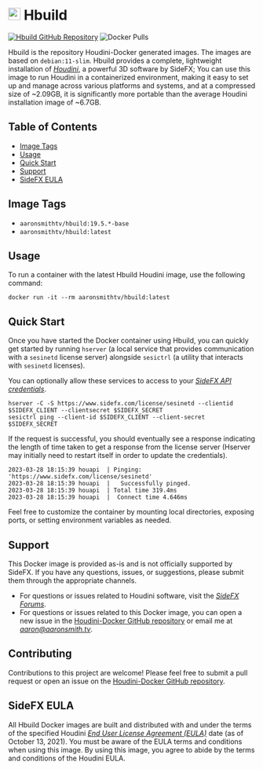 # <img src="https://static.sidefx.com/images/apple-touch-icon.png"  width="25" height="25" alt=""> Hbuild
[![Hbuild GitHub Repository](https://img.shields.io/badge/GitHub-Houdini--Docker-f06c00?style=flat-square&logo=github)](https://github.com/aaronsmithtv/houdini-docker)
 ![Docker Pulls](https://img.shields.io/docker/pulls/aaronsmithtv/hbuild)

Hbuild is the repository Houdini-Docker generated images. The images are based on `debian:11-slim`. Hbuild provides a complete, lightweight installation of [*Houdini*](https://www.sidefx.com/products/houdini/), a powerful 3D software by SideFX; You can use this image to run Houdini in a containerized environment, making it easy to set up and manage across various platforms and systems, and at a compressed size of ~2.09GB, it is significantly more portable than the average Houdini installation image of ~6.7GB. 

## Table of Contents

- [Image Tags](#image-tags)
- [Usage](#usage)
- [Quick Start](#quick-start)
- [Support](#support)
- [SideFX EULA](#sidefx-eula)

## Image Tags

- `aaronsmithtv/hbuild:19.5.*-base`
- `aaronsmithtv/hbuild:latest`

## Usage

To run a container with the latest Hbuild Houdini image, use the following command:

```shell
docker run -it --rm aaronsmithtv/hbuild:latest
```

## Quick Start

Once you have started the Docker container using Hbuild, you can quickly get started by running `hserver` (a local service that provides communication with a `sesinetd` license server) alongside `sesictrl` (a utility that interacts with `sesinetd` licenses).

You can optionally allow these services to access to your [*SideFX API credentials*](https://www.sidefx.com/oauth2/applications/).

```shell
hserver -C -S https://www.sidefx.com/license/sesinetd --clientid $SIDEFX_CLIENT --clientsecret $SIDEFX_SECRET
sesictrl ping --client-id $SIDEFX_CLIENT --client-secret $SIDEFX_SECRET
```

If the request is successful, you should eventually see a response indicating the length of time taken to get a response from the license server (Hserver may initially need to restart itself in order to update the credentials).

```shell
2023-03-28 18:15:39 houapi  | Pinging: 'https://www.sidefx.com/license/sesinetd'
2023-03-28 18:15:39 houapi  |   Successfully pinged. 
2023-03-28 18:15:39 houapi  | Total time 319.4ms
2023-03-28 18:15:39 houapi  |  Connect time 4.646ms
```

Feel free to customize the container by mounting local directories, exposing ports, or setting environment variables as needed.

## Support
This Docker image is provided as-is and is not officially supported by SideFX. If you have any questions, issues, or suggestions, please submit them through the appropriate channels.

- For questions or issues related to Houdini software, visit the [*SideFX Forums*](https://www.sidefx.com/forum/).
- For questions or issues related to this Docker image, you can open a new issue in the [Houdini-Docker GitHub repository](https://github.com/aaronsmithtv/houdini-docker) or email me at *aaron@aaronsmith.tv*.

## Contributing
Contributions to this project are welcome! Please feel free to submit a pull request or open an issue on the [Houdini-Docker GitHub repository](https://github.com/aaronsmithtv/houdini-docker).

## SideFX EULA
All Hbuild Docker images are built and distributed with and under the terms of the specified Houdini [*End User License Agreement (EULA)*](https://www.sidefx.com/legal/license-agreement/) date (as of October 13, 2021). You must be aware of the EULA terms and conditions when using this image. By using this image, you agree to abide by the terms and conditions of the Houdini EULA.
